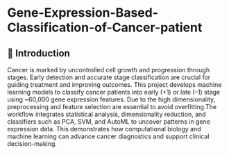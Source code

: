 # Gene-Expression-Based-Classification-of-Cancer-patient

## 🧬 Introduction
Cancer is marked by uncontrolled cell growth and progression through stages. Early detection and accurate stage classification are crucial for guiding treatment and improving outcomes.
This project develops machine learning models to classify cancer patients into early (+1) or late (–1) stage using ~60,000 gene expression features. Due to the high dimensionality, preprocessing and feature selection are essential to avoid overfitting.The workflow integrates statistical analysis, dimensionality reduction, and classifiers such as PCA, SVM, and AutoML to uncover patterns in gene expression data. This demonstrates how computational biology and machine learning can advance cancer diagnostics and support clinical decision-making.
